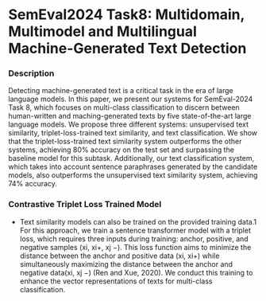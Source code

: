 # SemEval2024 Task8: Multidomain, Multimodel and Multilingual Machine-Generated Text Detection

### Description
Detecting machine-generated text is a critical task in the era of large language models. In this paper, we present our systems for SemEval-2024 Task 8, which focuses on multi-class classification to discern between human-written and maching-generated texts by five state-of-the-art large language models. We propose three different systems: unsupervised text similarity, triplet-loss-trained text similarity, and text classification. We show that the triplet-loss-trained text similarity system outperforms the other systems, achieving 80% accuracy on the test set and surpassing the baseline model for this subtask. Additionally, our text classification system, which takes into account sentence paraphrases generated by the candidate models, also outperforms the unsupervised text similarity system, achieving 74% accuracy.

### Contrastive Triplet Loss Trained Model

* Text similarity models can also be trained on the provided training data.1 For this approach, we train a sentence transformer model with a triplet loss, which requires three inputs during training: anchor, positive, and negative samples (xi, xi+, xj −). This loss function aims to minimize the distance between the anchor and positive data (xi, xi+) while simultaneously maximizing the distance between the anchor and negative data(xi, xj −) (Ren and Xue, 2020). We conduct this training to enhance the vector representations of texts for multi-class classification.
